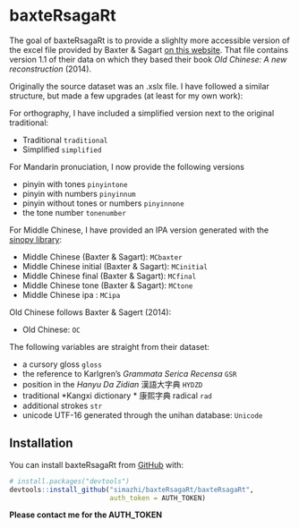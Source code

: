 
<!-- README.md is generated from README.Rmd. Please edit that file -->

# baxteRsagaRt

<!-- badges: start -->

<!-- badges: end -->

The goal of baxteRsagaRt is to provide a slighlty more accessible
version of the excel file provided by Baxter & Sagart [on this
website](http://ocbaxtersagart.lsait.lsa.umich.edu). That file contains
version 1.1 of their data on which they based their book *Old Chinese: A
new reconstruction* (2014).

Originally the source dataset was an .xslx file. I have followed a
similar structure, but made a few upgrades (at least for my own work):

For orthography, I have included a simplified version next to the
original traditional:

  - Traditional `traditional`
  - Simplified `simplified`

For Mandarin pronuciation, I now provide the following versions

  - pinyin with tones `pinyintone`
  - pinyin with numbers `pinyinnum`
  - pinyin without tones or numbers `pinyinnone`
  - the tone number `tonenumber`

For Middle Chinese, I have provided an IPA version generated with the
[sinopy library](https://pypi.org/project/sinopy/):

  - Middle Chinese (Baxter & Sagart): `MCbaxter`
  - Middle Chinese initial (Baxter & Sagart): `MCinitial`
  - Middle Chinese final (Baxter & Sagart): `MCfinal`
  - Middle Chinese tone (Baxter & Sagart): `MCtone`
  - Middle Chinese ipa : `MCipa`

Old Chinese follows Baxter & Sagert (2014):

  - Old Chinese: `OC`

The following variables are straight from their dataset:

  - a cursory gloss `gloss`
  - the reference to Karlgren’s *Grammata Serica Recensa* `GSR`
  - position in the *Hanyu Da Zidian* 漢語大字典 `HYDZD`
  - traditional *Kangxi dictionary * 康熙字典 radical `rad`
  - additional strokes `str`
  - unicode UTF-16 generated through the unihan database: `Unicode`

## Installation

You can install baxteRsagaRt from [GitHub](https://github.com/) with:

``` r
# install.packages("devtools")
devtools::install_github("simazhi/baxteRsagaRt/baxteRsagaRt",
                         auth_token = AUTH_TOKEN)
```

**Please contact me for the AUTH\_TOKEN**
